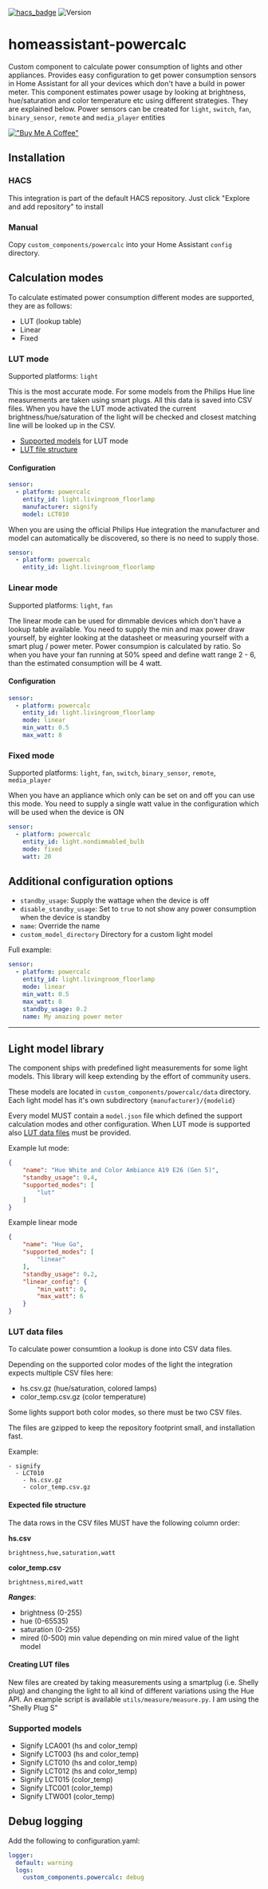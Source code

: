 [![hacs_badge](https://img.shields.io/badge/HACS-Default-orange.svg)](https://github.com/custom-components/hacs)
![Version](https://img.shields.io/github/v/release/bramstroker/homeassistant-powercalc)

# homeassistant-powercalc
Custom component to calculate power consumption of lights and other appliances.
Provides easy configuration to get power consumption sensors in Home Assistant for all your devices which don't have a build in power meter.
This component estimates power usage by looking at brightness, hue/saturation and color temperature etc using different strategies. They are explained below.
Power sensors can be created for `light`, `switch`, `fan`, `binary_sensor`, `remote` and `media_player` entities 

[!["Buy Me A Coffee"](https://www.buymeacoffee.com/assets/img/custom_images/orange_img.png)](https://www.buymeacoffee.com/bramski)

## Installation

### HACS
This integration is part of the default HACS repository. Just click "Explore and add repository" to install

### Manual
Copy `custom_components/powercalc` into your Home Assistant `config` directory.


## Calculation modes

To calculate estimated power consumption different modes are supported, they are as follows:
- LUT (lookup table)
- Linear
- Fixed

### LUT mode
Supported platforms: `light`

This is the most accurate mode.
For some models from the Philips Hue line measurements are taken using smart plugs. All this data is saved into CSV files. When you have the LUT mode activated the current brightness/hue/saturation of the light will be checked and closest matching line will be looked up in the CSV.
- [Supported models](#supported-models) for LUT mode
- [LUT file structure](#lut-data-files)

#### Configuration

```yaml
sensor:
  - platform: powercalc
    entity_id: light.livingroom_floorlamp
    manufacturer: signify
    model: LCT010
```

When you are using the official Philips Hue integration the manufacturer and model can automatically be discovered, so there is no need to supply those.

```yaml
sensor:
  - platform: powercalc
    entity_id: light.livingroom_floorlamp
```

### Linear mode
Supported platforms: `light`, `fan`

The linear mode can be used for dimmable devices which don't have a lookup table available.
You need to supply the min and max power draw yourself, by eighter looking at the datasheet or measuring yourself with a smart plug / power meter.
Power consumpion is calculated by ratio. So when you have your fan running at 50% speed and define watt range 2 - 6, than the estimated consumption will be 4 watt.

#### Configuration

```yaml
sensor:
  - platform: powercalc
    entity_id: light.livingroom_floorlamp
    mode: linear
    min_watt: 0.5
    max_watt: 8
```

### Fixed mode
Supported platforms: `light`, `fan`, `switch`, `binary_sensor`, `remote`, `media_player`

When you have an appliance which only can be set on and off you can use this mode.
You need to supply a single watt value in the configuration which will be used when the device is ON

```yaml
sensor:
  - platform: powercalc
    entity_id: light.nondimmabled_bulb
    mode: fixed
    watt: 20
```

## Additional configuration options

- `standby_usage`: Supply the wattage when the device is off
- `disable_standby_usage`: Set to `true` to not show any power consumption when the device is standby
- `name`: Override the name
- `custom_model_directory` Directory for a custom light model

Full example:

```yaml
sensor:
  - platform: powercalc
    entity_id: light.livingroom_floorlamp
    mode: linear
    min_watt: 0.5
    max_watt: 8
    standby_usage: 0.2
    name: My amazing power meter
```

<hr>

## Light model library

The component ships with predefined light measurements for some light models.
This library will keep extending by the effort of community users.

These models are located in `custom_components/powercalc/data` directory.
Each light model has it's own subdirectory `{manufacturer}/{modelid}`

Every model MUST contain a `model.json` file which defined the support calculation modes and other configuration.
When LUT mode is supported also [LUT data files](#lut-data-files) must be provided.

Example lut mode:

```json
{
    "name": "Hue White and Color Ambiance A19 E26 (Gen 5)",
    "standby_usage": 0.4,
    "supported_modes": [
        "lut"
    ]
}
```

Example linear mode

```json
{
    "name": "Hue Go",
    "supported_modes": [
        "linear"
    ],
    "standby_usage": 0.2,
    "linear_config": {
        "min_watt": 0,
        "max_watt": 6
    }
}
```

### LUT data files

To calculate power consumtion a lookup is done into CSV data files.

Depending on the supported color modes of the light the integration expects multiple CSV files here:
 - hs.csv.gz (hue/saturation, colored lamps)
 - color_temp.csv.gz (color temperature)

Some lights support both color modes, so there must be two CSV files.

The files are gzipped to keep the repository footprint small, and installation fast.

Example:

```
- signify
  - LCT010
    - hs.csv.gz
    - color_temp.csv.gz
```

#### Expected file structure

The data rows in the CSV files MUST have the following column order:

**hs.csv**
```csv
brightness,hue,saturation,watt
```

**color_temp.csv**
```csv
brightness,mired,watt
```

***Ranges***:
- brightness (0-255)
- hue (0-65535)
- saturation (0-255)
- mired (0-500)  min value depending on min mired value of the light model

#### Creating LUT files

New files are created by taking measurements using a smartplug (i.e. Shelly plug) and changing the light to all kind of different variations using the Hue API.
An example script is available `utils/measure/measure.py`.
I am using the "Shelly Plug S"

### Supported models
- Signify LCA001 (hs and color_temp)
- Signify LCT003 (hs and color_temp)
- Signify LCT010 (hs and color_temp)
- Signify LCT012 (hs and color_temp)
- Signify LCT015 (color_temp)
- Signify LTC001 (color_temp)
- Signify LTW001 (color_temp)

## Debug logging

Add the following to configuration.yaml:

```yaml
logger:
  default: warning
  logs:
    custom_components.powercalc: debug
```
